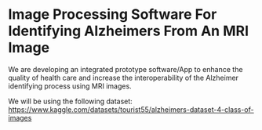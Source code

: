 # Image Processing  Software  For Identifying Alzheimers From An MRI Image

We are developing an integrated prototype software/App to enhance the quality of health care and increase the interoperability of the Alzheimer identifying process using MRI images.

We will be using the following dataset:
https://www.kaggle.com/datasets/tourist55/alzheimers-dataset-4-class-of-images